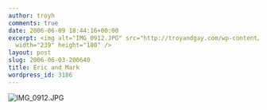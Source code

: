 ```yaml
---
author: troyh
comments: true
date: 2006-06-09 18:44:16+00:00
excerpt: <img alt="IMG_0912.JPG" src="http://troyandgay.com/wp-content/uploads/2006/06/IMG_0912-thumbnail.jpg"
  width="239" height="180" />
layout: post
slug: 2006-06-03-200640
title: Eric and Mark
wordpress_id: 3186
---
```


![IMG_0912.JPG](http://troyandgay.com/wp-content/uploads/2006/06/IMG_0912.JPG)
